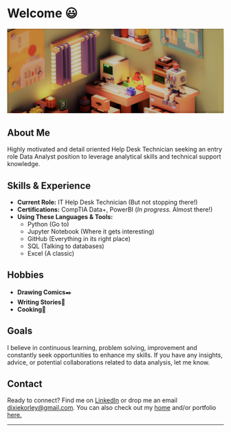 # Welcome 😃
![voxel graphic with computer](./banner.png "Title")
## About Me 
Highly motivated and detail oriented Help Desk Technician seeking an entry role Data Analyst position to leverage analytical skills and technical support knowledge. 

## Skills & Experience
- **Current Role:** IT Help Desk Technician (But not stopping there!)
- **Certifications:** CompTIA Data+, PowerBI (*In progress.* Almost there!)
- **Using These Languages & Tools:**
  - Python (Go to)
  - Jupyter Notebook (Where it gets interesting)
  - GitHub (Everything in its right place)
  - SQL (Talking to databases)
  - Excel (A classic)

## Hobbies
- **Drawing Comics**✒️
- **Writing Stories**📓
- **Cooking**📓

## Goals
I believe in continuous learning, problem solving, improvement and constantly seek opportunities to enhance my skills. If you have any insights, advice, or potential collaborations related to data analysis, let me know. 

## Contact
Ready to connect? Find me on [LinkedIn](https://www.linkedin.com/in/dixie-korley/) or drop me an email [dixiekorley@gmail.com](mailto:dixiekorley@gmail.com). You can also check out my [home](https://www.dixiekorley.com) and/or portfolio [here.](https://www.datascienceportfol.io/dixiekorley)

---

